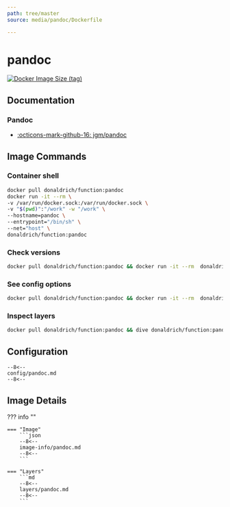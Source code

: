 ```yaml
---
path: tree/master
source: media/pandoc/Dockerfile

---
```


# pandoc

[![Docker Image Size (tag)](https://img.shields.io/docker/image-size/donaldrich/function/pandoc?color=blue&label=donaldrich/function:pandoc&logo=docker&style=flat-square)](https://hub.docker.com/r/donaldrich/function/pandoc)

## Documentation

### Pandoc

* [:octicons-mark-github-16: jgm/pandoc](https://github.com/jgm/pandoc)

## Image Commands

### Container shell

```sh
docker pull donaldrich/function:pandoc
docker run -it --rm \
-v /var/run/docker.sock:/var/run/docker.sock \
-v "$(pwd)":"/work" -w "/work" \
--hostname=pandoc \
--entrypoint="/bin/sh" \
--net="host" \
donaldrich/function:pandoc
```

### Check versions

```sh
docker pull donaldrich/function:pandoc && docker run -it --rm  donaldrich/function:pandoc validate
```

### See config options

```sh
docker pull donaldrich/function:pandoc && docker run -it --rm  donaldrich/function:pandoc help
```

### Inspect layers

```sh
docker pull donaldrich/function:pandoc && dive donaldrich/function:pandoc
```

## Configuration

```
--8<--
config/pandoc.md
--8<--
```

## Image Details

??? info ""

    === "Image"
        ```json
        --8<--
        image-info/pandoc.md
        --8<--
        ```

    === "Layers"
        ```md
        --8<--
        layers/pandoc.md
        --8<--
        ```

